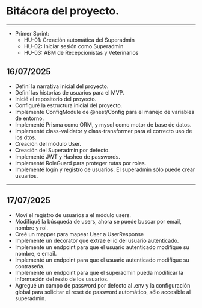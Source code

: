 # Bitácora del proyecto.
---

* Primer Sprint:
  * HU-01: Creación automática del Superadmin
  * HU-02: Iniciar sesión como Superadmin
  * HU-03: ABM de Recepcionistas y Veterinarios

## 16/07/2025

* Definí la narrativa inicial del proyecto.
* Definí las historias de usuarios para el MVP.
* Inicié el repositorio del proyecto.
* Configuré la estructura inicial del proyecto.
* Implementé ConfigModule de @nest/Config para el manejo de variables de entorno.
* Implementé Prisma como ORM, y mysql como motor de base de datos.
* Implementé class-validator y class-transformer para el correcto uso de los dtos.
* Creación del módulo User.
* Creación del Superadmin por defecto.
* Implementé JWT y Hasheo de passwords.
* Implementé RoleGuard para proteger rutas por roles.
* Implementé login y registro de usuarios. El superadmin sólo puede crear usuarios.
---

## 17/07/2025

* Moví el registro de usuarios a el módulo users.
* Modifiqué la búsqueda de users, ahora se puede buscar por email, nombre y rol.
* Creé un mapper para mapear User a UserResponse
* Implementé un decorator que extrae el id del usuario autenticado.
* Implementé un endpoint para que el usuario autenticado modifique su nombre, e email.
* Implementé un endpoint para que el usuario autenticado modifique su contraseña.
* Implementé un endpoint para que el superadmin pueda modificar la información del resto de los usuarios.
* Agregué un campo de password por defecto al .env y la configuración global para solicitar el reset de password automático, sólo accesible al superadmin.


